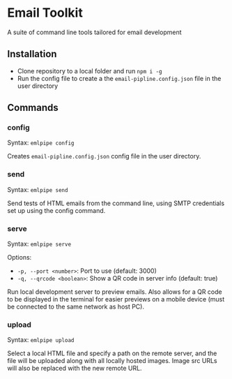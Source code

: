 # Email Toolkit
A suite of command line tools tailored for email development

## Installation
* Clone repository to a local folder and run `npm i -g`
* Run the config file to create a the `email-pipline.config.json` file in the user directory

## Commands
### config
Syntax: `emlpipe config`

Creates `email-pipline.config.json` config file in the user directory.

### send
Syntax: `emlpipe send`

Send tests of HTML emails from the command line, using SMTP credentials set up using the config command.

### serve
Syntax: `emlpipe serve`

Options:
* `-p, --port <number>`: Port to use (default: 3000)
* `-q, --qrcode <boolean>`: Show a QR code in server info (default: true)

Run local development server to preview emails. Also allows for a QR code to be displayed in the terminal for easier previews on a mobile device (must be connected to the same network as host PC).

### upload
Syntax: `emlpipe upload`

Select a local HTML file and specify a path on the remote server, and the file will be uploaded along with all locally hosted images. Image src URLs will also be replaced with the new remote URL.
